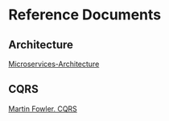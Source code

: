 ﻿# Reference Documents

## Architecture

[Microservices-Architecture](https://docs.microsoft.com/en-us/dotnet/standard/microservices-architecture/index)

## CQRS

[Martin Fowler. CQRS](https://martinfowler.com/bliki/CQRS.html) 

